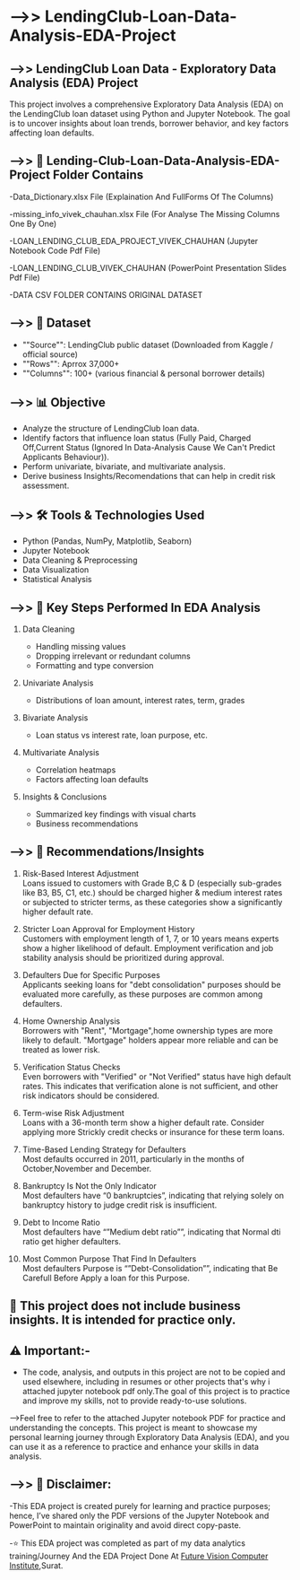 # **-->> LendingClub-Loan-Data-Analysis-EDA-Project**

## **-->> LendingClub Loan Data - Exploratory Data Analysis (EDA) Project**

This project involves a comprehensive Exploratory Data Analysis (EDA) on the LendingClub loan dataset using Python and Jupyter Notebook. The goal is to uncover insights about loan trends, borrower behavior, and key factors affecting loan defaults.

## **-->> 📂 Lending-Club-Loan-Data-Analysis-EDA-Project Folder Contains**

-Data_Dictionary.xlsx File (Explaination And FullForms Of The Columns)

-missing_info_vivek_chauhan.xlsx File (For Analyse The Missing Columns One By One)

-LOAN_LENDING_CLUB_EDA_PROJECT_VIVEK_CHAUHAN (Jupyter Notebook Code Pdf File)

-LOAN_LENDING_CLUB_VIVEK_CHAUHAN (PowerPoint Presentation Slides Pdf File)

-DATA CSV FOLDER CONTAINS ORIGINAL DATASET

## **-->> 📁 Dataset**

- ""Source"": LendingClub public dataset (Downloaded from Kaggle / official source)
- ""Rows"": Aprrox 37,000+
- ""Columns"": 100+ (various financial & personal borrower details)

## **-->> 📊 Objective**

- Analyze the structure of LendingClub loan data.
- Identify factors that influence loan status (Fully Paid, Charged Off,Current Status (Ignored In Data-Analysis Cause We Can't Predict Applicants Behaviour)).
- Perform univariate, bivariate, and multivariate analysis.
- Derive business Insights/Recomendations that can help in credit risk assessment.

## **-->> 🛠️ Tools & Technologies Used**

- Python (Pandas, NumPy, Matplotlib, Seaborn)
- Jupyter Notebook
- Data Cleaning & Preprocessing
- Data Visualization
- Statistical Analysis

## **-->> 📌 Key Steps Performed In EDA Analysis**

1. Data Cleaning
   - Handling missing values
   - Dropping irrelevant or redundant columns
   - Formatting and type conversion

2. Univariate Analysis
   - Distributions of loan amount, interest rates, term, grades

3. Bivariate Analysis
   - Loan status vs interest rate, loan purpose, etc.

4. Multivariate Analysis
   - Correlation heatmaps
   - Factors affecting loan defaults

5. Insights & Conclusions
   - Summarized key findings with visual charts
   - Business recommendations

## **-->> 📌 Recommendations/Insights**

1. Risk-Based Interest Adjustment     
Loans issued to customers with Grade B,C & D (especially sub-grades like B3, B5, C1, etc.) should be charged higher & medium interest rates or subjected to stricter terms, as these categories show a significantly higher default rate.

2. Stricter Loan Approval for Employment History    
 Customers with employment length of 1, 7, or 10 years means experts show a higher likelihood of default. Employment verification and job stability analysis should be prioritized during approval.

3. Defaulters Due for Specific Purposes     
Applicants seeking loans for "debt consolidation" purposes should be evaluated more carefully, as these purposes are common among defaulters.

4. Home Ownership Analysis    
Borrowers with "Rent", "Mortgage",home ownership types are more likely to default. "Mortgage" holders appear more reliable and can be treated as lower risk.

5. Verification Status Checks    
Even borrowers with "Verified" or "Not Verified" status have high default rates. This indicates that verification alone is not sufficient, and other risk indicators should be considered.

6. Term-wise Risk Adjustment    
Loans with a 36-month term show a higher default rate. Consider applying more Strickly credit checks or insurance for these term loans.

7. Time-Based Lending Strategy for Defaulters     
Most defaults occurred in 2011, particularly in the months of October,November and December.

8. Bankruptcy Is Not the Only Indicator    
Most defaulters have “0 bankruptcies”, indicating that relying solely on bankruptcy history to judge credit risk is insufficient.

9. Debt to Income Ratio     
Most defaulters have “”Medium debt ratio””, indicating that Normal dti ratio get higher defaulters.

10. Most Common Purpose That Find In Defaulters     
Most defaulters Purpose is “”Debt-Consolidation””, indicating that Be Carefull Before Apply a loan for this Purpose.

## **📎 This project does not include business insights. It is intended for practice only.**

## **⚠️ Important:-**

- The code, analysis, and outputs in this project are not to be copied and used elsewhere, including in resumes or other projects that's why i attached jupyter notebook pdf only.The goal of this project is to practice and improve my skills, not to provide ready-to-use solutions.

-->Feel free to refer to the attached Jupyter notebook PDF for practice and understanding the concepts. This project is meant to showcase my personal learning journey through Exploratory Data Analysis (EDA), and you can use it as a reference to practice and enhance your skills in data analysis.

## **-->> 📌 Disclaimer:**

-This EDA project is created purely for learning and practice purposes; hence, I’ve shared only the PDF versions of the Jupyter Notebook and PowerPoint to maintain originality and avoid direct copy-paste.

-⭐ This EDA project was completed as part of my data analytics training/Journey And the EDA Project Done At <a href="https://futurevisioncomputers.com/">Future Vision Computer Institute</a>,Surat.
